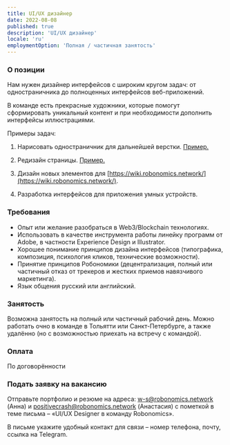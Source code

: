 ```yaml
---
title: UI/UX дизайнер
date: 2022-08-08
published: true
description: 'UI/UX дизайнер'
locale: 'ru'
employmentOption: 'Полная / частичная занятость'
---
```


### О позиции

Нам нужен дизайнер интерфейсов с широким кругом задач: от одностраничника до полноценных интерфейсов веб-приложений. 

В команде есть прекрасные художники, которые помогут сформировать уникальный контент и при необходимости дополнить интерфейсы иллюстрациями.

Примеры задач:

1) Нарисовать одностраничник для дальнейшей верстки. [Пример.](https://ecoconf2022.airalab.org/)

2) Редизайн страницы. [Пример.](https://airalab.org/ru/air-monitoring)

3) Дизайн новых элементов для [https://wiki.robonomics.network/](https://wiki.robonomics.network/).

4) Разработка интерфейсов для приложения умных устройств.

### Требования

- Опыт или желание разобраться в Web3/Blockchain технологиях.
- Использовать в качестве инструмента работы линейку программ от Adobe, в частности Experience Design и Illustrator.
- Хорошее понимание принципов дизайна интерфейсов (типографика, композиция, психология кликов, технические возможности).
- Принятие принципов Робономики (децентрализация, полный или частичный отказ от трекеров и жестких приемов навязчивого маркетинга).
- Язык общения русский или английский.

### Занятость

Возможна занятость на полный или частичный рабочий день. Можно работать очно в команде в Тольятти или Санкт-Петербурге, а также удалённо (но с возможностью приехать на встречу с командой).

### Оплата

По договорённости

### Подать заявку на вакансию

Отправьте портфолио и резюме на адреса: w-s@robonomics.network (Анна) и positivecrash@robonomics.network (Анастасия) с пометкой в теме письма – «UI/UX Designer в команду Robonomics».

В письме укажите удобный контакт для связи – номер телефона, почту, ссылка на Telegram.